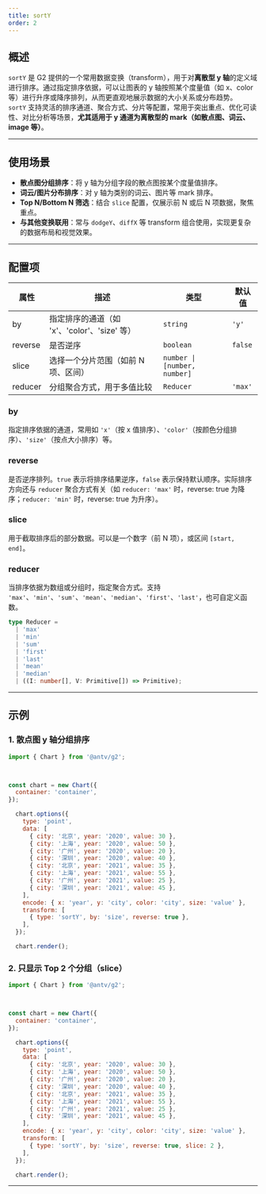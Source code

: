 ```yaml
---
title: sortY
order: 2
---
```


## 概述

`sortY` 是 G2 提供的一个常用数据变换（transform），用于对**离散型 y 轴**的定义域进行排序。通过指定排序依据，可以让图表的 y 轴按照某个度量值（如 x、color 等）进行升序或降序排列，从而更直观地展示数据的大小关系或分布趋势。  
`sortY` 支持灵活的排序通道、聚合方式、分片等配置，常用于突出重点、优化可读性、对比分析等场景，**尤其适用于 y 通道为离散型的 mark（如散点图、词云、image 等）**。


---

## 使用场景

- **散点图分组排序**：将 y 轴为分组字段的散点图按某个度量值排序。
- **词云/图片分布排序**：对 y 轴为类别的词云、图片等 mark 排序。
- **Top N/Bottom N 筛选**：结合 `slice` 配置，仅展示前 N 或后 N 项数据，聚焦重点。
- **与其他变换联用**：常与 `dodgeY`、`diffX` 等 transform 组合使用，实现更复杂的数据布局和视觉效果。

---

## 配置项

| 属性    | 描述                                                   | 类型                         | 默认值  |
| ------- | ------------------------------------------------------ | ---------------------------- | ------- |
| by      | 指定排序的通道（如 'x'、'color'、'size' 等）           | `string`                     | `'y'`   |
| reverse | 是否逆序                                               | `boolean`                    | `false` |
| slice   | 选择一个分片范围（如前 N 项、区间）                    | `number \| [number, number]` |         |
| reducer | 分组聚合方式，用于多值比较                             | `Reducer`                    | `'max'` |

### by

指定排序依据的通道，常用如 `'x'`（按 x 值排序）、`'color'`（按颜色分组排序）、`'size'`（按点大小排序）等。


### reverse

是否逆序排列。`true` 表示将排序结果逆序，`false` 表示保持默认顺序。实际排序方向还与 `reducer` 聚合方式有关（如 `reducer: 'max'` 时，reverse: true 为降序；`reducer: 'min'` 时，reverse: true 为升序）。

### slice

用于截取排序后的部分数据。可以是一个数字（前 N 项），或区间 `[start, end]`。

### reducer

当排序依据为数组或分组时，指定聚合方式。支持 `'max'`、`'min'`、`'sum'`、`'mean'`、`'median'`、`'first'`、`'last'`，也可自定义函数。

```ts
type Reducer =
  | 'max'
  | 'min'
  | 'sum'
  | 'first'
  | 'last'
  | 'mean'
  | 'median'
  | ((I: number[], V: Primitive[]) => Primitive);
```

---

## 示例

### 1. 散点图 y 轴分组排序

```js | ob { autoMount: true }
import { Chart } from '@antv/g2';



const chart = new Chart({
  container: 'container',
});

  chart.options({
    type: 'point',
    data: [
      { city: '北京', year: '2020', value: 30 },
      { city: '上海', year: '2020', value: 50 },
      { city: '广州', year: '2020', value: 20 },
      { city: '深圳', year: '2020', value: 40 },
      { city: '北京', year: '2021', value: 35 },
      { city: '上海', year: '2021', value: 55 },
      { city: '广州', year: '2021', value: 25 },
      { city: '深圳', year: '2021', value: 45 },
    ],
    encode: { x: 'year', y: 'city', color: 'city', size: 'value' },
    transform: [
      { type: 'sortY', by: 'size', reverse: true },
    ],
  });

  chart.render();
```

### 2. 只显示 Top 2 个分组（slice）

```js | ob { autoMount: true }
import { Chart } from '@antv/g2';



const chart = new Chart({
  container: 'container',
});

  chart.options({
    type: 'point',
    data: [
      { city: '北京', year: '2020', value: 30 },
      { city: '上海', year: '2020', value: 50 },
      { city: '广州', year: '2020', value: 20 },
      { city: '深圳', year: '2020', value: 40 },
      { city: '北京', year: '2021', value: 35 },
      { city: '上海', year: '2021', value: 55 },
      { city: '广州', year: '2021', value: 25 },
      { city: '深圳', year: '2021', value: 45 },
    ],
    encode: { x: 'year', y: 'city', color: 'city', size: 'value' },
    transform: [
      { type: 'sortY', by: 'size', reverse: true, slice: 2 },
    ],
  });

  chart.render();
```


---

